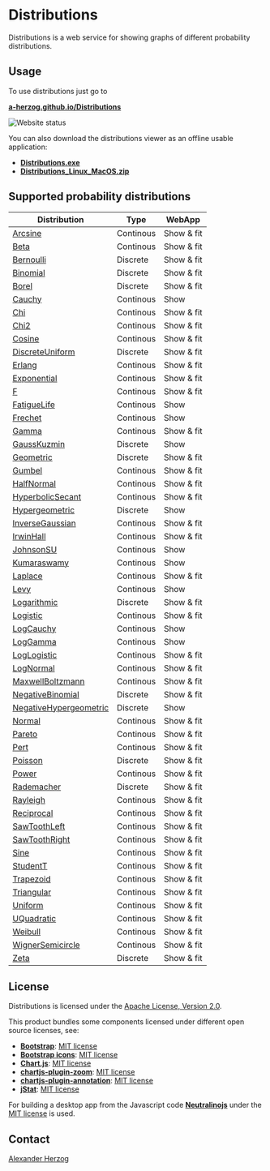 # Distributions

Distributions is a web service for showing graphs of different probability distributions.

## Usage

To use distributions just go to

**[a-herzog.github.io/Distributions](https://a-herzog.github.io/Distributions/)**

![Website status](https://img.shields.io/website?url=https%3A%2F%2Fa-herzog.github.io%2FDistributions%2F)

You can also download the distributions viewer as an offline usable application:

* **[Distributions.exe](https://github.com/A-Herzog/Distributions/releases/latest/download/Distributions.exe)**
* **[Distributions_Linux_MacOS.zip](https://github.com/A-Herzog/Distributions/releases/latest/download/Distributions_Linux_MacOS.zip)**

## Supported probability distributions

| Distribution | Type | WebApp |
| --- | --- | --- |
| <a href="https://a-herzog.github.io/Distributions/?distribution=Arcsine" target="_blank">Arcsine</a> | Continous | Show & fit |
| <a href="https://a-herzog.github.io/Distributions/?distribution=Beta" target="_blank">Beta</a> | Continous | Show & fit |
| <a href="https://a-herzog.github.io/Distributions/?distribution=Bernoulli" target="_blank">Bernoulli</a> | Discrete | Show & fit |
| <a href="https://a-herzog.github.io/Distributions/?distribution=Binomial" target="_blank">Binomial</a> | Discrete | Show & fit |
| <a href="https://a-herzog.github.io/Distributions/?distribution=Borel" target="_blank">Borel</a> | Discrete | Show & fit |
| <a href="https://a-herzog.github.io/Distributions/?distribution=Cauchy" target="_blank">Cauchy</a> | Continous | Show |
| <a href="https://a-herzog.github.io/Distributions/?distribution=Chi" target="_blank">Chi</a> | Continous | Show & fit |
| <a href="https://a-herzog.github.io/Distributions/?distribution=Chi2" target="_blank">Chi2</a> | Continous | Show & fit |
| <a href="https://a-herzog.github.io/Distributions/?distribution=Cosine" target="_blank">Cosine</a> | Continous | Show & fit |
| <a href="https://a-herzog.github.io/Distributions/?distribution=DiscreteUniform" target="_blank">DiscreteUniform</a> | Discrete | Show & fit |
| <a href="https://a-herzog.github.io/Distributions/?distribution=Erlang" target="_blank">Erlang</a> | Continous | Show & fit |
| <a href="https://a-herzog.github.io/Distributions/?distribution=Exponential" target="_blank">Exponential</a> | Continous | Show & fit |
| <a href="https://a-herzog.github.io/Distributions/?distribution=F" target="_blank">F</a> | Continous | Show & fit |
| <a href="https://a-herzog.github.io/Distributions/?distribution=FatigueLife" target="_blank">FatigueLife</a> | Continous | Show |
| <a href="https://a-herzog.github.io/Distributions/?distribution=Frechet" target="_blank">Frechet</a> | Continous | Show |
| <a href="https://a-herzog.github.io/Distributions/?distribution=Gamma" target="_blank">Gamma</a> | Continous | Show & fit |
| <a href="https://a-herzog.github.io/Distributions/?distribution=GaussKuzmin" target="_blank">GaussKuzmin</a> | Discrete | Show |
| <a href="https://a-herzog.github.io/Distributions/?distribution=Geometric" target="_blank">Geometric</a> | Discrete | Show & fit |
| <a href="https://a-herzog.github.io/Distributions/?distribution=Gumbel" target="_blank">Gumbel</a> | Continous | Show & fit |
| <a href="https://a-herzog.github.io/Distributions/?distribution=HalfNormal" target="_blank">HalfNormal</a> | Continous | Show & fit |
| <a href="https://a-herzog.github.io/Distributions/?distribution=HyperbolicSecant" target="_blank">HyperbolicSecant</a> | Continous | Show & fit |
| <a href="https://a-herzog.github.io/Distributions/?distribution=Hypergeometric" target="_blank">Hypergeometric</a> | Discrete | Show |
| <a href="https://a-herzog.github.io/Distributions/?distribution=InverseGaussian" target="_blank">InverseGaussian</a> | Continous | Show & fit |
| <a href="https://a-herzog.github.io/Distributions/?distribution=IrwinHall" target="_blank">IrwinHall</a> | Continous | Show & fit |
| <a href="https://a-herzog.github.io/Distributions/?distribution=JohnsonSU" target="_blank">JohnsonSU</a> | Continous | Show |
| <a href="https://a-herzog.github.io/Distributions/?distribution=Kumaraswamy" target="_blank">Kumaraswamy</a> | Continous | Show |
| <a href="https://a-herzog.github.io/Distributions/?distribution=Laplace" target="_blank">Laplace</a> | Continous | Show & fit |
| <a href="https://a-herzog.github.io/Distributions/?distribution=Levy" target="_blank">Levy</a> | Continous | Show |
| <a href="https://a-herzog.github.io/Distributions/?distribution=Logarithmic" target="_blank">Logarithmic</a> | Discrete | Show & fit |
| <a href="https://a-herzog.github.io/Distributions/?distribution=Logistic" target="_blank">Logistic</a> | Continous | Show & fit |
| <a href="https://a-herzog.github.io/Distributions/?distribution=LogCauchy" target="_blank">LogCauchy</a> | Continous | Show |
| <a href="https://a-herzog.github.io/Distributions/?distribution=LogGamma" target="_blank">LogGamma</a> | Continous | Show |
| <a href="https://a-herzog.github.io/Distributions/?distribution=LogLogistic" target="_blank">LogLogistic</a> | Continous | Show & fit |
| <a href="https://a-herzog.github.io/Distributions/?distribution=LogNormal" target="_blank">LogNormal</a> | Continous | Show & fit |
| <a href="https://a-herzog.github.io/Distributions/?distribution=MaxwellBoltzmann" target="_blank">MaxwellBoltzmann</a> | Continous | Show & fit |
| <a href="https://a-herzog.github.io/Distributions/?distribution=NegativeBinomial" target="_blank">NegativeBinomial</a> | Discrete | Show & fit |
| <a href="https://a-herzog.github.io/Distributions/?distribution=NegativeHypergeometric" target="_blank">NegativeHypergeometric</a> | Discrete | Show |
| <a href="https://a-herzog.github.io/Distributions/?distribution=Normal" target="_blank">Normal</a> | Continous | Show & fit |
| <a href="https://a-herzog.github.io/Distributions/?distribution=Pareto" target="_blank">Pareto</a> | Continous | Show & fit |
| <a href="https://a-herzog.github.io/Distributions/?distribution=Pert" target="_blank">Pert</a> | Continous | Show & fit |
| <a href="https://a-herzog.github.io/Distributions/?distribution=Poisson" target="_blank">Poisson</a> | Discrete | Show & fit |
| <a href="https://a-herzog.github.io/Distributions/?distribution=Power" target="_blank">Power</a> | Continous | Show & fit |
| <a href="https://a-herzog.github.io/Distributions/?distribution=Rademacher" target="_blank">Rademacher</a> | Discrete | Show & fit |
| <a href="https://a-herzog.github.io/Distributions/?distribution=Rayleigh" target="_blank">Rayleigh</a> | Continous | Show & fit |
| <a href="https://a-herzog.github.io/Distributions/?distribution=Reciprocal" target="_blank">Reciprocal</a> | Continous | Show & fit |
| <a href="https://a-herzog.github.io/Distributions/?distribution=SawToothLeft" target="_blank">SawToothLeft</a> | Continous | Show & fit |
| <a href="https://a-herzog.github.io/Distributions/?distribution=SawToothRight" target="_blank">SawToothRight</a> | Continous | Show & fit |
| <a href="https://a-herzog.github.io/Distributions/?distribution=Sine" target="_blank">Sine</a> | Continous | Show & fit |
| <a href="https://a-herzog.github.io/Distributions/?distribution=StudentT" target="_blank">StudentT</a> | Continous | Show & fit |
| <a href="https://a-herzog.github.io/Distributions/?distribution=Trapezoid" target="_blank">Trapezoid</a> | Continous | Show & fit |
| <a href="https://a-herzog.github.io/Distributions/?distribution=Triangular" target="_blank">Triangular</a> | Continous | Show & fit |
| <a href="https://a-herzog.github.io/Distributions/?distribution=Uniform" target="_blank">Uniform</a> | Continous | Show & fit |
| <a href="https://a-herzog.github.io/Distributions/?distribution=UQuadratic" target="_blank">UQuadratic</a> | Continous | Show & fit |
| <a href="https://a-herzog.github.io/Distributions/?distribution=Weibull" target="_blank">Weibull</a> | Continous | Show & fit |
| <a href="https://a-herzog.github.io/Distributions/?distribution=WignerSemicircle" target="_blank">WignerSemicircle</a> | Continous | Show & fit |
| <a href="https://a-herzog.github.io/Distributions/?distribution=Zeta" target="_blank">Zeta</a> | Discrete | Show & fit |

## License

Distributions is licensed under the [Apache License, Version 2.0](https://www.apache.org/licenses/LICENSE-2.0).

This product bundles some components licensed under different open source licenses, see:

- [**Bootstrap**](https://getbootstrap.com/): [MIT license](https://opensource.org/license/mit/)
- [**Bootstrap icons**](https://icons.getbootstrap.com): [MIT license](https://opensource.org/license/mit/)
- [**Chart.js**](https://www.chartjs.org): [MIT license](https://opensource.org/license/mit/)
- [**chartjs-plugin-zoom**](https://www.chartjs.org/chartjs-plugin-zoom/latest/): [MIT license](https://opensource.org/license/mit/)
- [**chartjs-plugin-annotation**](https://www.chartjs.org/chartjs-plugin-annotation/latest/): [MIT license](https://opensource.org/license/mit/)
- [**jStat**](http://jstat.github.io/): [MIT license](https://opensource.org/license/mit/)

For building a desktop app from the Javascript code [**Neutralinojs**](https://neutralino.js.org/) under the
[MIT license](https://opensource.org/license/mit/) is used.

## Contact

[Alexander Herzog](https://github.com/A-Herzog)